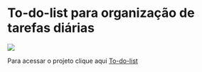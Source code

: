 # To-do-list para organização de tarefas diárias

<img src="/images/save.png">

Para acessar o projeto clique aqui [To-do-list](https://to-do-list-nu-steel.vercel.app/)
